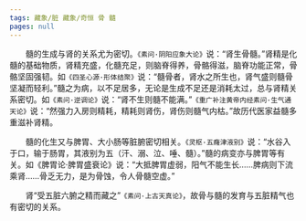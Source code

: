 ```yaml
---
tags: 藏象/脏 藏象/奇恒 骨 髓
pages: null
---
```

&emsp;&emsp;髓的生成与肾的关系尤为密切。`《素问·阴阳应象大论》`说：“肾生骨髓。”肾精是化髓的基础物质，肾精充盛，化髓充足，则脑脊得养，骨骼得滋，脑脊功能正常，骨骼坚固强韧。如`《四圣心源·形体结聚》`说：“髓骨者，肾水之所生也，肾气盛则髓骨坚凝而轻利。”髓之为病，以不足居多，无论是生成不足还是消耗太过，总与肾精关系密切。如`《素问·逆调论》`说：“肾不生则髓不能满。”`《重广补注黄帝内经素问·生气通天论》`说：“然强力入房则精耗，精耗则肾伤，肾伤则髓气内枯。”故历代医家益髓多重滋补肾精。

&emsp;&emsp;髓的化生又与脾胃、大小肠等脏腑密切相关。`《灵枢·五癃津液别》`说：“水谷入于口，输于肠胃，其液别为五（汗、溺、泣、唾、髓）。”髓的病变亦与脾胃等有关。如《脾胃论·脾胃盛衰论》说：“大抵脾胃虚弱，阳气不能生长……脾病则下流乘肾……骨乏无力，是为骨蚀，令人骨髓空虚。”

&emsp;&emsp;肾“受五脏六腑之精而藏之”`《素问·上古天真论》`，故骨与髓的发育与五脏精气也有密切的关系。